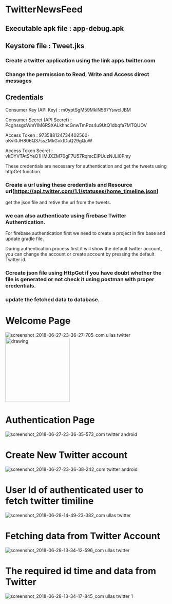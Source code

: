 # TwitterNewsFeed

## Executable apk file : app-debug.apk 

## Keystore file : Tweet.jks

### Create a twitter application using the link apps.twitter.com
### Change the permission to Read, Write and Access direct messages
## Credentials
 Consumer Key (API Key)	: m0yptSgM59MklN567YswcIJBM
 
 Consumer Secret (API Secret) :	PcghssgcWmYlM6RSXALkhncGnwTmPzs4u9UtQ1dbqfa7MTQUOV
 
 Access Token :	973588124734402560-oKvl0JH806Q37ssZMkGvktDaQ29gQuW
 
 Access Token Secret :	vkDYVTAtSYeO1HMJXZM70gF7U57RqmcEiPUuzNJLI0Pmy

 These credentials are necessary for authentication and get the tweets using httpGet function.
### Create a url using these credentials and Resource url(https://api.twitter.com/1.1/statuses/home_timeline.json)
   get the json file and retive the url from the tweets.
   
### we can also authenticate using firebase Twitter Authentication.
 For firebase authentication first we need to create a project in fire base and update gradle file.
 
   During authentication process first it will show the default twitter account, you can change the account or create account 
by pressing the default Twitter id.

### Ccreate json file using HttpGet if you have doubt whether the file is generated or not check it using postman with proper credentials.

### update the fetched data to database.

# Welcome Page
![screenshot_2018-06-27-23-36-27-705_com ullas twitter](https://user-images.githubusercontent.com/37345220/41991530-54cc5e5e-7a63-11e8-8f63-806a02e2f656.png)
<img src="https://user-images.githubusercontent.com/37345220/41991530-54cc5e5e-7a63-11e8-8f63-806a02e2f656.png" alt="drawing" style="width:200px;"/>

# Authentication Page
![screenshot_2018-06-27-23-36-35-573_com twitter android](https://user-images.githubusercontent.com/37345220/41991590-90bd6a34-7a63-11e8-9573-15f3bf2543aa.png)

# Create New Twitter account
 ![screenshot_2018-06-27-23-36-38-242_com twitter android](https://user-images.githubusercontent.com/37345220/41991642-bf676f10-7a63-11e8-8624-82a9a65799ad.png)
 
# User Id of authenticated user to fetch twitter timiline
![screenshot_2018-06-28-14-49-23-382_com ullas twitter](https://user-images.githubusercontent.com/37345220/42025643-b5b21388-7ae2-11e8-851c-916b1f537d0c.png)


# Fetching data from Twitter Account
![screenshot_2018-06-28-13-34-12-596_com ullas twitter](https://user-images.githubusercontent.com/37345220/42025127-7d549746-7ae1-11e8-9305-ab0efd8ba114.png)

# The required id time and data from Twitter
![screenshot_2018-06-28-13-34-17-845_com ullas twitter 1](https://user-images.githubusercontent.com/37345220/42025137-811fe57e-7ae1-11e8-840c-7f13b62ea7a3.png)



